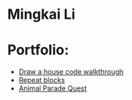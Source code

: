 # Mingkai Li

# Portfolio:
- [Draw a house code walkthrough](https://youtu.be/YHBpx8nEJVc)
- [Repeat blocks](https://youtu.be/J2jODnsfXv0)
- [Animal Parade Quest](https://youtu.be/wPpTY04VEFY)
